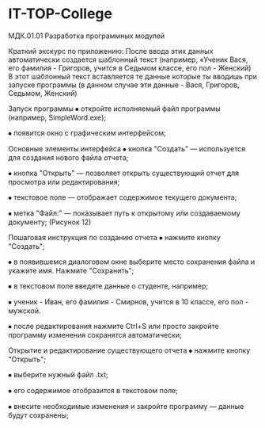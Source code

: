 # IT-TOP-College
МДК.01.01 Разработка программных модулей


Краткий экскурс по приложению: После ввода этих данных автоматически создается шаблонный текст (например, «Ученик Вася, его фамилия - Григоров, учится в Седьмом классе, его пол - Женский)
В этот шаблонный текст вставляется те данные которые ты вводишь при запуске программы
(в данном случае эти данные - Вася, Григоров, Седьмом, Женский)

Запуск программы
⦁	откройте исполняемый файл программы (например,  SimpleWord.exe);

⦁	появится окно с графическим интерфейсом;


Основные элементы интерфейса
⦁	кнопка "Создать" — используется для создания нового файла отчета;

⦁	кнопка "Открыть" — позволяет открыть существующий отчет для просмотра или редактирования;

⦁	текстовое поле — отображает содержимое текущего документа;

⦁	метка "Файл:" — показывает путь к открытому или создаваемому документу;  (Рисунок 12)


Пошаговая инструкция по созданию отчета
⦁	нажмите кнопку "Создать";

⦁	в появившемся диалоговом окне выберите место сохранения файла и укажите имя. Нажмите "Сохранить";

⦁	в текстовом поле введите данные о студенте, например;

⦁	ученик - Иван, его фамилия - Смирнов, учится в 10 классе, его пол - мужской. 

⦁	после редактирования нажмите Ctrl+S или просто закройте программу изменения сохранятся автоматически;



Открытие и редактирование существующего отчета
⦁	нажмите кнопку "Открыть";

⦁	выберите нужный файл .txt;

⦁	его содержимое отобразится в текстовом поле;

⦁	внесите необходимые изменения и закройте программу — данные будут сохранены;

